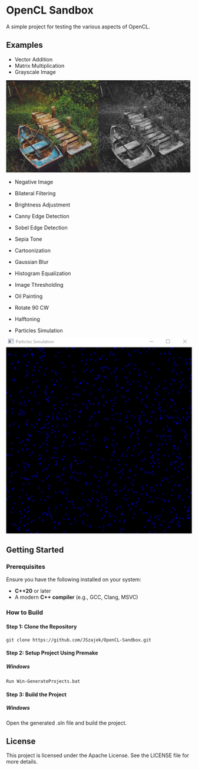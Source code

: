 # **OpenCL Sandbox**
A simple project for testing the various aspects of OpenCL.

## **Examples**
- Vector Addition
- Matrix Multiplication
- Grayscale Image

<img src="/OutputExamples/Grayscale_Image.png" alt="Grayscale" width="500"/>

- Negative Image

- Bilateral Filtering

- Brightness Adjustment

- Canny Edge Detection

- Sobel Edge Detection

- Sepia Tone

- Cartoonization

- Gaussian Blur

- Histogram Equalization

- Image Thresholding

- Oil Painting

- Rotate 90 CW

- Halftoning

- Particles Simulation

![particle_sim](/OutputExamples/Particles_Sim.gif)


## **Getting Started**

### **Prerequisites**
Ensure you have the following installed on your system:
- **C++20** or later
- A modern **C++ compiler** (e.g., GCC, Clang, MSVC)

### **How to Build**
#### **Step 1: Clone the Repository**
```
git clone https://github.com/JSzajek/OpenCL-Sandbox.git
```

#### **Step 2: Setup Project Using Premake**
##### **Windows**
```
Run Win-GenerateProjects.bat
```

#### **Step 3: Build the Project**
##### **Windows**
Open the generated .sln file and build the project.

## **License**
This project is licensed under the Apache License. See the LICENSE file for more details.